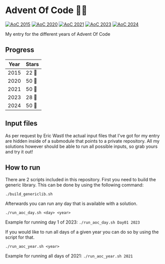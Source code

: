 # Advent Of Code :christmas_tree::christmas_tree:

[![AoC 2015](https://img.shields.io/badge/2015-⭐%2022-gray?logo=adventofcode&labelColor=3c8d0d)](https://adventofcode.com/2020)
[![AoC 2020](https://img.shields.io/badge/2020-⭐%2050-gray?logo=adventofcode&labelColor=3c8d0d)](https://adventofcode.com/2020)
[![AoC 2021](https://img.shields.io/badge/2021-⭐%2050-gray?logo=adventofcode&labelColor=3c8d0d)](https://adventofcode.com/2021)
[![AoC 2023](https://img.shields.io/badge/2023-⭐%2028-gray?logo=adventofcode&labelColor=3c8d0d)](https://adventofcode.com/2023)
[![AoC 2024](https://img.shields.io/badge/2024-⭐%2050-gray?logo=adventofcode&labelColor=3c8d0d)](https://adventofcode.com/2024)

My entry for the different years of Advent Of Code

## Progress
| Year | Stars |
| - | - |
| 2015 | 22 :star2: |
| 2020 | 50 :star2: |
| 2021 | 50 :star2: |
| 2023 | 28 :star2: |
| 2024 | 50 :star2: |

## Input files
As per request by Eric Wastl the actual input files that I've got for my entry are hidden inside of a submodule that points to a private repository. All my solutions however should be able to run all possible inputs, so grab yours and try it out!

## How to run
There are 2 scripts included in this repository. First you need to build the generic library. This can be done by using the following command:
```
./build_genericlib.sh
```
Afterwards you can run any day that is available with a solution.
```
./run_aoc_day.sh <day> <year>
```
Example for running day 1 of 2023: ```./run_aoc_day.sh Day01 2023```


If you would like to run all days of a given year you can do so by using the script for that.
```
./run_aoc_year.sh <year>
```
Example for running all days of 2021: ```./run_aoc_year.sh 2021```
